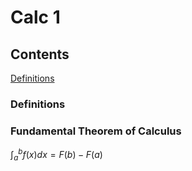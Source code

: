 # Calc 1

## Contents

[Definitions](#Definitions)<br>


### Definitions

### Fundamental Theorem of Calculus

$\int_{a}^{b} f(x) dx = F(b) - F(a)$